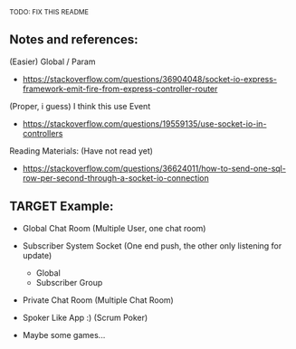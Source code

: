 <small>TODO: FIX THIS README</small>

## Notes and references:
(Easier)
Global / Param
- https://stackoverflow.com/questions/36904048/socket-io-express-framework-emit-fire-from-express-controller-router


(Proper, i guess) I think this use Event
- https://stackoverflow.com/questions/19559135/use-socket-io-in-controllers

Reading Materials: (Have not read yet)
- https://stackoverflow.com/questions/36624011/how-to-send-one-sql-row-per-second-through-a-socket-io-connection


## TARGET Example:
- Global Chat Room (Multiple User, one chat room)

- Subscriber System Socket (One end push, the other only listening for update)
   - Global 
   - Subscriber Group

- Private Chat Room (Multiple Chat Room)

- Spoker Like App :) (Scrum Poker)

- Maybe some games...
